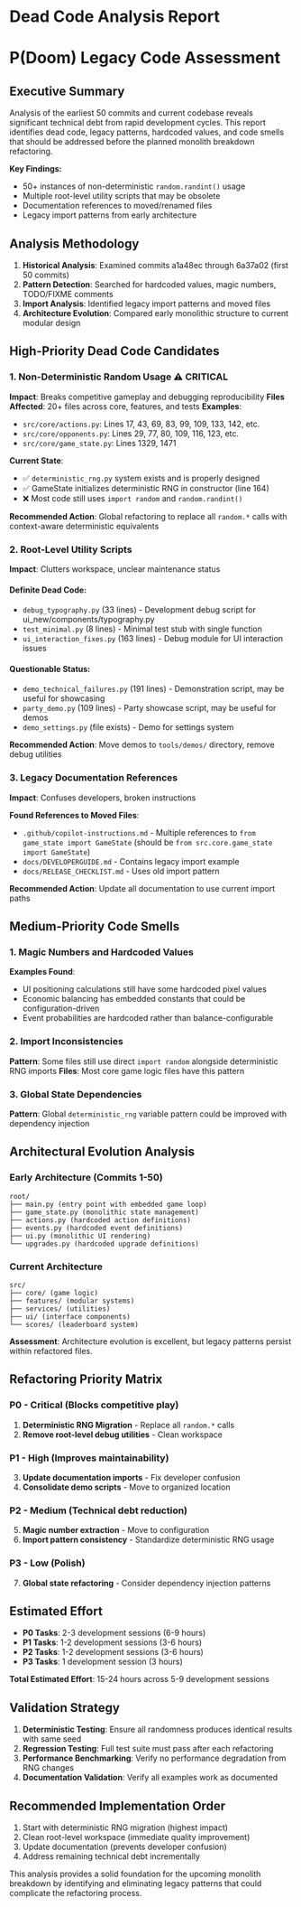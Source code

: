# Dead Code Analysis Report
# P(Doom) Legacy Code Assessment

## Executive Summary

Analysis of the earliest 50 commits and current codebase reveals significant technical debt from rapid development cycles. This report identifies dead code, legacy patterns, hardcoded values, and code smells that should be addressed before the planned monolith breakdown refactoring.

**Key Findings:**
- 50+ instances of non-deterministic `random.randint()` usage
- Multiple root-level utility scripts that may be obsolete
- Documentation references to moved/renamed files
- Legacy import patterns from early architecture

## Analysis Methodology

1. **Historical Analysis**: Examined commits a1a48ec through 6a37a02 (first 50 commits)
2. **Pattern Detection**: Searched for hardcoded values, magic numbers, TODO/FIXME comments
3. **Import Analysis**: Identified legacy import patterns and moved files
4. **Architecture Evolution**: Compared early monolithic structure to current modular design

## High-Priority Dead Code Candidates

### 1. Non-Deterministic Random Usage ⚠️ CRITICAL
**Impact**: Breaks competitive gameplay and debugging reproducibility
**Files Affected**: 20+ files across core, features, and tests
**Examples**:
- `src/core/actions.py`: Lines 17, 43, 69, 83, 99, 109, 133, 142, etc.
- `src/core/opponents.py`: Lines 29, 77, 80, 109, 116, 123, etc.
- `src/core/game_state.py`: Lines 1329, 1471

**Current State**: 
- ✅ `deterministic_rng.py` system exists and is properly designed
- ✅ GameState initializes deterministic RNG in constructor (line 164)
- ❌ Most code still uses `import random` and `random.randint()`

**Recommended Action**: Global refactoring to replace all `random.*` calls with context-aware deterministic equivalents

### 2. Root-Level Utility Scripts
**Impact**: Clutters workspace, unclear maintenance status

#### Definite Dead Code:
- `debug_typography.py` (33 lines) - Development debug script for ui_new/components/typography.py
- `test_minimal.py` (8 lines) - Minimal test stub with single function
- `ui_interaction_fixes.py` (163 lines) - Debug module for UI interaction issues

#### Questionable Status:
- `demo_technical_failures.py` (191 lines) - Demonstration script, may be useful for showcasing
- `party_demo.py` (109 lines) - Party showcase script, may be useful for demos
- `demo_settings.py` (file exists) - Demo for settings system

**Recommended Action**: Move demos to `tools/demos/` directory, remove debug utilities

### 3. Legacy Documentation References
**Impact**: Confuses developers, broken instructions

**Found References to Moved Files**:
- `.github/copilot-instructions.md` - Multiple references to `from game_state import GameState` (should be `from src.core.game_state import GameState`)
- `docs/DEVELOPERGUIDE.md` - Contains legacy import example
- `docs/RELEASE_CHECKLIST.md` - Uses old import pattern

**Recommended Action**: Update all documentation to use current import paths

## Medium-Priority Code Smells

### 1. Magic Numbers and Hardcoded Values
**Examples Found**:
- UI positioning calculations still have some hardcoded pixel values
- Economic balancing has embedded constants that could be configuration-driven
- Event probabilities are hardcoded rather than balance-configurable

### 2. Import Inconsistencies
**Pattern**: Some files still use direct `import random` alongside deterministic RNG imports
**Files**: Most core game logic files have this pattern

### 3. Global State Dependencies
**Pattern**: Global `deterministic_rng` variable pattern could be improved with dependency injection

## Architectural Evolution Analysis

### Early Architecture (Commits 1-50)
```
root/
├── main.py (entry point with embedded game loop)
├── game_state.py (monolithic state management) 
├── actions.py (hardcoded action definitions)
├── events.py (hardcoded event definitions)
├── ui.py (monolithic UI rendering)
└── upgrades.py (hardcoded upgrade definitions)
```

### Current Architecture  
```
src/
├── core/ (game logic)
├── features/ (modular systems)
├── services/ (utilities)
├── ui/ (interface components)
└── scores/ (leaderboard system)
```

**Assessment**: Architecture evolution is excellent, but legacy patterns persist within refactored files.

## Refactoring Priority Matrix

### P0 - Critical (Blocks competitive play)
1. **Deterministic RNG Migration** - Replace all `random.*` calls
2. **Remove root-level debug utilities** - Clean workspace

### P1 - High (Improves maintainability)  
3. **Update documentation imports** - Fix developer confusion
4. **Consolidate demo scripts** - Move to organized location

### P2 - Medium (Technical debt reduction)
5. **Magic number extraction** - Move to configuration
6. **Import pattern consistency** - Standardize deterministic RNG usage

### P3 - Low (Polish)
7. **Global state refactoring** - Consider dependency injection patterns

## Estimated Effort

- **P0 Tasks**: 2-3 development sessions (6-9 hours)
- **P1 Tasks**: 1-2 development sessions (3-6 hours)  
- **P2 Tasks**: 1-2 development sessions (3-6 hours)
- **P3 Tasks**: 1 development session (3 hours)

**Total Estimated Effort**: 15-24 hours across 5-9 development sessions

## Validation Strategy

1. **Deterministic Testing**: Ensure all randomness produces identical results with same seed
2. **Regression Testing**: Full test suite must pass after each refactoring
3. **Performance Benchmarking**: Verify no performance degradation from RNG changes
4. **Documentation Validation**: Verify all examples work as documented

## Recommended Implementation Order

1. Start with deterministic RNG migration (highest impact)
2. Clean root-level workspace (immediate quality improvement)
3. Update documentation (prevents developer confusion)
4. Address remaining technical debt incrementally

This analysis provides a solid foundation for the upcoming monolith breakdown by identifying and eliminating legacy patterns that could complicate the refactoring process.
